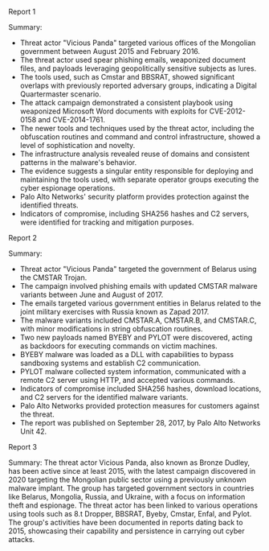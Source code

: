 
Report 1

Summary:
- Threat actor "Vicious Panda" targeted various offices of the Mongolian government between August 2015 and February 2016.
- The threat actor used spear phishing emails, weaponized document files, and payloads leveraging geopolitically sensitive subjects as lures.
- The tools used, such as Cmstar and BBSRAT, showed significant overlaps with previously reported adversary groups, indicating a Digital Quartermaster scenario.
- The attack campaign demonstrated a consistent playbook using weaponized Microsoft Word documents with exploits for CVE-2012-0158 and CVE-2014-1761.
- The newer tools and techniques used by the threat actor, including the obfuscation routines and command and control infrastructure, showed a level of sophistication and novelty.
- The infrastructure analysis revealed reuse of domains and consistent patterns in the malware's behavior.
- The evidence suggests a singular entity responsible for deploying and maintaining the tools used, with separate operator groups executing the cyber espionage operations.
- Palo Alto Networks' security platform provides protection against the identified threats.
- Indicators of compromise, including SHA256 hashes and C2 servers, were identified for tracking and mitigation purposes.





Report 2

Summary:
- Threat actor "Vicious Panda" targeted the government of Belarus using the CMSTAR Trojan.
- The campaign involved phishing emails with updated CMSTAR malware variants between June and August of 2017.
- The emails targeted various government entities in Belarus related to the joint military exercises with Russia known as Zapad 2017.
- The malware variants included CMSTAR.A, CMSTAR.B, and CMSTAR.C, with minor modifications in string obfuscation routines.
- Two new payloads named BYEBY and PYLOT were discovered, acting as backdoors for executing commands on victim machines.
- BYEBY malware was loaded as a DLL with capabilities to bypass sandboxing systems and establish C2 communication.
- PYLOT malware collected system information, communicated with a remote C2 server using HTTP, and accepted various commands.
- Indicators of compromise included SHA256 hashes, download locations, and C2 servers for the identified malware variants.
- Palo Alto Networks provided protection measures for customers against the threat.
- The report was published on September 28, 2017, by Palo Alto Networks Unit 42.





Report 3

Summary:
The threat actor Vicious Panda, also known as Bronze Dudley, has been active since at least 2015, with the latest campaign discovered in 2020 targeting the Mongolian public sector using a previously unknown malware implant. The group has targeted government sectors in countries like Belarus, Mongolia, Russia, and Ukraine, with a focus on information theft and espionage. The threat actor has been linked to various operations using tools such as 8.t Dropper, BBSRAT, Byeby, Cmstar, Enfal, and Pylot. The group's activities have been documented in reports dating back to 2015, showcasing their capability and persistence in carrying out cyber attacks.


